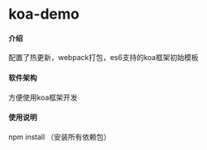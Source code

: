 # koa-demo

#### 介绍
配置了热更新，webpack打包，es6支持的koa框架初始模板

#### 软件架构
方便使用koa框架开发

#### 使用说明

npm install （安装所有依赖包）

